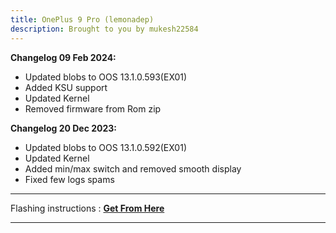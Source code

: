 ```yaml
---
title: OnePlus 9 Pro (lemonadep)
description: Brought to you by mukesh22584
---
```


<b>Changelog 09 Feb 2024:</b>
- Updated blobs to OOS 13.1.0.593(EX01)
- Added KSU support
- Updated Kernel
- Removed firmware from Rom zip
 
<b>Changelog 20 Dec 2023:</b>
- Updated blobs to OOS 13.1.0.592(EX01)
- Updated Kernel
- Added min/max switch and removed smooth display
- Fixed few logs spams

----
Flashing instructions : [**Get From Here**](lemonadep_inst.md)

----
